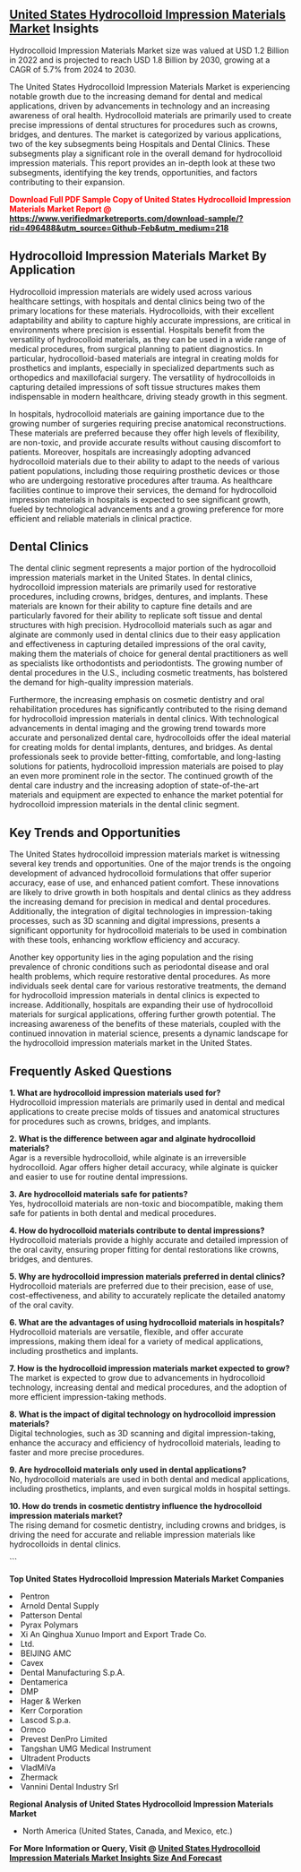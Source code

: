 <h2><a href="https://www.verifiedmarketreports.com/download-sample/?rid=496488&amp;utm_source=Github-Feb&amp;utm_medium=218" target="_blank">United States Hydrocolloid Impression Materials Market</a> Insights</h2><p>Hydrocolloid Impression Materials Market size was valued at USD 1.2 Billion in 2022 and is projected to reach USD 1.8 Billion by 2030, growing at a CAGR of 5.7% from 2024 to 2030.</p><p> <p>The United States Hydrocolloid Impression Materials Market is experiencing notable growth due to the increasing demand for dental and medical applications, driven by advancements in technology and an increasing awareness of oral health. Hydrocolloid materials are primarily used to create precise impressions of dental structures for procedures such as crowns, bridges, and dentures. The market is categorized by various applications, two of the key subsegments being Hospitals and Dental Clinics. These subsegments play a significant role in the overall demand for hydrocolloid impression materials. This report provides an in-depth look at these two subsegments, identifying the key trends, opportunities, and factors contributing to their expansion. <strong><p><span class=""><span style="color: #ff0000;"><strong>Download Full PDF Sample Copy of United States Hydrocolloid Impression Materials Market Report</strong> @ </span><a href="https://www.verifiedmarketreports.com/download-sample/?rid=496488&amp;utm_source=Github-Feb&amp;utm_medium=218" target="_blank">https://www.verifiedmarketreports.com/download-sample/?rid=496488&amp;utm_source=Github-Feb&amp;utm_medium=218</a></span></p></strong></p> <h2>Hydrocolloid Impression Materials Market By Application</h2> <p>Hydrocolloid impression materials are widely used across various healthcare settings, with hospitals and dental clinics being two of the primary locations for these materials. Hydrocolloids, with their excellent adaptability and ability to capture highly accurate impressions, are critical in environments where precision is essential. Hospitals benefit from the versatility of hydrocolloid materials, as they can be used in a wide range of medical procedures, from surgical planning to patient diagnostics. In particular, hydrocolloid-based materials are integral in creating molds for prosthetics and implants, especially in specialized departments such as orthopedics and maxillofacial surgery. The versatility of hydrocolloids in capturing detailed impressions of soft tissue structures makes them indispensable in modern healthcare, driving steady growth in this segment. <p>In hospitals, hydrocolloid materials are gaining importance due to the growing number of surgeries requiring precise anatomical reconstructions. These materials are preferred because they offer high levels of flexibility, are non-toxic, and provide accurate results without causing discomfort to patients. Moreover, hospitals are increasingly adopting advanced hydrocolloid materials due to their ability to adapt to the needs of various patient populations, including those requiring prosthetic devices or those who are undergoing restorative procedures after trauma. As healthcare facilities continue to improve their services, the demand for hydrocolloid impression materials in hospitals is expected to see significant growth, fueled by technological advancements and a growing preference for more efficient and reliable materials in clinical practice.</p> <h2>Dental Clinics</h2> <p>The dental clinic segment represents a major portion of the hydrocolloid impression materials market in the United States. In dental clinics, hydrocolloid impression materials are primarily used for restorative procedures, including crowns, bridges, dentures, and implants. These materials are known for their ability to capture fine details and are particularly favored for their ability to replicate soft tissue and dental structures with high precision. Hydrocolloid materials such as agar and alginate are commonly used in dental clinics due to their easy application and effectiveness in capturing detailed impressions of the oral cavity, making them the materials of choice for general dental practitioners as well as specialists like orthodontists and periodontists. The growing number of dental procedures in the U.S., including cosmetic treatments, has bolstered the demand for high-quality impression materials. <p>Furthermore, the increasing emphasis on cosmetic dentistry and oral rehabilitation procedures has significantly contributed to the rising demand for hydrocolloid impression materials in dental clinics. With technological advancements in dental imaging and the growing trend towards more accurate and personalized dental care, hydrocolloids offer the ideal material for creating molds for dental implants, dentures, and bridges. As dental professionals seek to provide better-fitting, comfortable, and long-lasting solutions for patients, hydrocolloid impression materials are poised to play an even more prominent role in the sector. The continued growth of the dental care industry and the increasing adoption of state-of-the-art materials and equipment are expected to enhance the market potential for hydrocolloid impression materials in the dental clinic segment.</p> <h2>Key Trends and Opportunities</h2> <p>The United States hydrocolloid impression materials market is witnessing several key trends and opportunities. One of the major trends is the ongoing development of advanced hydrocolloid formulations that offer superior accuracy, ease of use, and enhanced patient comfort. These innovations are likely to drive growth in both hospitals and dental clinics as they address the increasing demand for precision in medical and dental procedures. Additionally, the integration of digital technologies in impression-taking processes, such as 3D scanning and digital impressions, presents a significant opportunity for hydrocolloid materials to be used in combination with these tools, enhancing workflow efficiency and accuracy.</p> <p>Another key opportunity lies in the aging population and the rising prevalence of chronic conditions such as periodontal disease and oral health problems, which require restorative dental procedures. As more individuals seek dental care for various restorative treatments, the demand for hydrocolloid impression materials in dental clinics is expected to increase. Additionally, hospitals are expanding their use of hydrocolloid materials for surgical applications, offering further growth potential. The increasing awareness of the benefits of these materials, coupled with the continued innovation in material science, presents a dynamic landscape for the hydrocolloid impression materials market in the United States.</p> <h2>Frequently Asked Questions</h2> <p><strong>1. What are hydrocolloid impression materials used for?</strong><br> Hydrocolloid impression materials are primarily used in dental and medical applications to create precise molds of tissues and anatomical structures for procedures such as crowns, bridges, and implants.</p> <p><strong>2. What is the difference between agar and alginate hydrocolloid materials?</strong><br> Agar is a reversible hydrocolloid, while alginate is an irreversible hydrocolloid. Agar offers higher detail accuracy, while alginate is quicker and easier to use for routine dental impressions.</p> <p><strong>3. Are hydrocolloid materials safe for patients?</strong><br> Yes, hydrocolloid materials are non-toxic and biocompatible, making them safe for patients in both dental and medical procedures.</p> <p><strong>4. How do hydrocolloid materials contribute to dental impressions?</strong><br> Hydrocolloid materials provide a highly accurate and detailed impression of the oral cavity, ensuring proper fitting for dental restorations like crowns, bridges, and dentures.</p> <p><strong>5. Why are hydrocolloid impression materials preferred in dental clinics?</strong><br> Hydrocolloid materials are preferred due to their precision, ease of use, cost-effectiveness, and ability to accurately replicate the detailed anatomy of the oral cavity.</p> <p><strong>6. What are the advantages of using hydrocolloid materials in hospitals?</strong><br> Hydrocolloid materials are versatile, flexible, and offer accurate impressions, making them ideal for a variety of medical applications, including prosthetics and implants.</p> <p><strong>7. How is the hydrocolloid impression materials market expected to grow?</strong><br> The market is expected to grow due to advancements in hydrocolloid technology, increasing dental and medical procedures, and the adoption of more efficient impression-taking methods.</p> <p><strong>8. What is the impact of digital technology on hydrocolloid impression materials?</strong><br> Digital technologies, such as 3D scanning and digital impression-taking, enhance the accuracy and efficiency of hydrocolloid materials, leading to faster and more precise procedures.</p> <p><strong>9. Are hydrocolloid materials only used in dental applications?</strong><br> No, hydrocolloid materials are used in both dental and medical applications, including prosthetics, implants, and even surgical molds in hospital settings.</p> <p><strong>10. How do trends in cosmetic dentistry influence the hydrocolloid impression materials market?</strong><br> The rising demand for cosmetic dentistry, including crowns and bridges, is driving the need for accurate and reliable impression materials like hydrocolloids in dental clinics.</p> ```</p><p><strong>Top United States Hydrocolloid Impression Materials Market Companies</strong></p><div data-test-id=""><p><li>Pentron</li><li> Arnold Dental Supply</li><li> Patterson Dental</li><li> Pyrax Polymars</li><li> Xi An Qinghua Xunuo Import and Export Trade Co.</li><li> Ltd.</li><li> BEIJING AMC</li><li> Cavex</li><li> Dental Manufacturing S.p.A.</li><li> Dentamerica</li><li> DMP</li><li> Hager & Werken</li><li> Kerr Corporation</li><li> Lascod S.p.a.</li><li> Ormco</li><li> Prevest DenPro Limited</li><li> Tangshan UMG Medical Instrument</li><li> Ultradent Products</li><li> VladMiVa</li><li> Zhermack</li><li> Vannini Dental Industry Srl</li></p><div><strong>Regional Analysis of&nbsp;United States Hydrocolloid Impression Materials Market</strong></div><ul><li dir="ltr"><p dir="ltr">North America&nbsp;(United States, Canada, and Mexico, etc.)</p></li></ul><p><strong>For More Information or Query, Visit @&nbsp;</strong><strong><a href="https://www.verifiedmarketreports.com/product/hydrocolloid-impression-materials-market/?utm_source=Github-Feb&amp;utm_medium=218" target="_blank">United States Hydrocolloid Impression Materials Market Insights Size And Forecast</a></strong></p></div>
